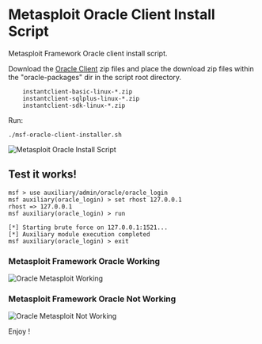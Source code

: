 # Metasploit Oracle Client Install Script

Metasploit Framework Oracle client install script.

Download the [Oracle Client](http://www.oracle.com/technetwork/database/features/instant-client/index-097480.html) zip files and place the download zip files within the "oracle-packages" dir in the script root directory. 

        instantclient-basic-linux-*.zip
        instantclient-sqlplus-linux-*.zip
        instantclient-sdk-linux-*.zip

Run: 

```
./msf-oracle-client-installer.sh 
```

![Metasploit Oracle Install Script](https://i.imgur.com/BXw5VYC.gif)


## Test it works! 

``` 
msf > use auxiliary/admin/oracle/oracle_login 
msf auxiliary(oracle_login) > set rhost 127.0.0.1
rhost => 127.0.0.1
msf auxiliary(oracle_login) > run

[*] Starting brute force on 127.0.0.1:1521...
[*] Auxiliary module execution completed
msf auxiliary(oracle_login) > exit
``` 

### Metasploit Framework Oracle Working 

![Oracle Metasploit Working](https://i.imgur.com/z2FaqAi.png)

### Metasploit Framework Oracle Not Working 

![Oracle Metasploit Not Working](https://i.imgur.com/AfKWry1.png)

Enjoy ! 
